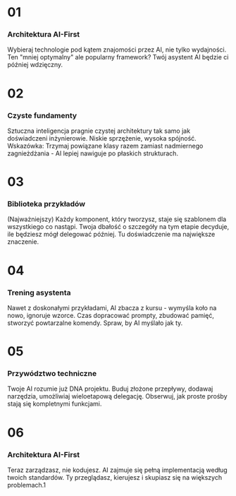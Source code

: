 # 01
### Architektura AI-First
Wybieraj technologie pod kątem znajomości przez AI, nie tylko wydajności. Ten "mniej optymalny" ale popularny framework? Twój asystent AI będzie ci później wdzięczny.

# 02
### Czyste fundamenty
Sztuczna inteligencja pragnie czystej architektury tak samo jak doświadczeni inżynierowie. Niskie sprzężenie, wysoka spójność. Wskazówka: Trzymaj powiązane klasy razem zamiast nadmiernego zagnieżdżania - AI lepiej nawiguje po płaskich strukturach.

# 03
### Biblioteka przykładów
(Najważniejszy) Każdy komponent, który tworzysz, staje się szablonem dla wszystkiego co nastąpi. Twoja dbałość o szczegóły na tym etapie decyduje, ile będziesz mógł delegować później. Tu doświadczenie ma największe znaczenie.

# 04
### Trening asystenta
Nawet z doskonałymi przykładami, AI zbacza z kursu - wymyśla koło na nowo, ignoruje wzorce. Czas dopracować prompty, zbudować pamięć, stworzyć powtarzalne komendy. Spraw, by AI myślało jak ty.

# 05
### Przywództwo techniczne
Twoje AI rozumie już DNA projektu. Buduj złożone przepływy, dodawaj narzędzia, umożliwiaj wieloetapową delegację. Obserwuj, jak proste prośby stają się kompletnymi funkcjami.

# 06
### Architektura AI-First
Teraz zarządzasz, nie kodujesz. AI zajmuje się pełną implementacją według twoich standardów. Ty przeglądasz, kierujesz i skupiasz się na większych problemach.1